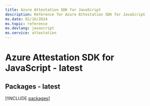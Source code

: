 ```yaml
---
title: Azure Attestation SDK for JavaScript
description: Reference for Azure Attestation SDK for JavaScript
ms.date: 02/16/2024
ms.topic: reference
ms.devlang: javascript
ms.service: attestation
---
```

# Azure Attestation SDK for JavaScript - latest
## Packages - latest
[!INCLUDE [packages](attestation-index.md)]